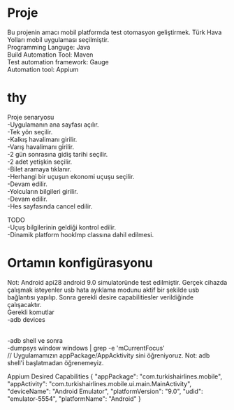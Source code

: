 # Proje
Bu projenin amacı mobil platformda test otomasyon geliştirmek. Türk Hava Yolları mobil uygulaması seçilmiştir. <br>
Programming Languge: Java<br>
Build Automation Tool: Maven<br>
Test automation framework: Gauge<br>
Automation tool: Appium<br>



# thy
Proje senaryosu<br>
-Uygulamanın ana sayfası açılır.<br>
-Tek yön seçilir.<br>
-Kalkış havalimanı girilir.<br>
-Varış havalimanı girilir.<br>
-2 gün sonrasına gidiş tarihi seçilir.<br>
-2 adet yetişkin seçilir.<br>
-Bilet aramaya tıklanır.<br>
-Herhangi bir uçuşun ekonomi uçuşu seçilir.<br>
-Devam edilir.<br>
-Yolcuların bilgileri girilir.<br>
-Devam edilir.<br>
-Hes sayfasında cancel edilir.<br>


TODO<br>
-Uçuş bilgilerinin geldiği kontrol edilir.<br>
-Dinamik platform hookImp classına dahil edilmesi.<br>

# Ortamın konfigürasyonu

Not: Android api28 android 9.0 simulatoründe test edilmiştir.
Gerçek cihazda çalışmak isteyenler usb hata ayıklama modunu aktif bir şekilde usb bağlantısı yapılıp. Sonra gerekli desire capabilitiesler verildiğinde çalışacaktır.
<br>Gerekli komutlar<br>
-adb devices<br><br>

-adb shell ve sonra                                           
-dumpsys window windows | grep -e 'mCurrentFocus'<br> // Uygulamamızın appPackage/AppAcktivity sini öğreniyoruz. Not: adb shell'i başlatmadan öğrenemeyiz.

Appium Desired Capabilities
{
  "appPackage": "com.turkishairlines.mobile",
  "appActivity": "com.turkishairlines.mobile.ui.main.MainActivity",
  "deviceName": "Android Emulator",
  "platformVersion": "9.0",
  "udid": "emulator-5554",
  "platformName": "Android"
}
